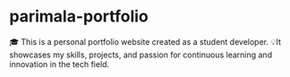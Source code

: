 # parimala-portfolio
🎓 This is a personal portfolio website created as a student developer. 💡It showcases my skills, projects, and passion for continuous learning and innovation in the tech field.
